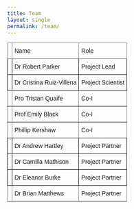 ```yaml
---
title: Team
layout: single
permalink: /team/
---
```

<style type="text/css">
.tg  {border-collapse:collapse;border-spacing:0;}
.tg td{border-color:black;border-style:solid;border-width:1px;font-family:Arial, sans-serif;font-size:14px;
  overflow:hidden;padding:10px 5px;word-break:normal;}
.tg th{border-color:black;border-style:solid;border-width:1px;font-family:Arial, sans-serif;font-size:14px;
  font-weight:normal;overflow:hidden;padding:10px 5px;word-break:normal;}
.tg .tg-0pky{border-color:inherit;text-align:left;vertical-align:top}
.tg .tg-73oq{border-color:#000000;text-align:left;vertical-align:top}
</style>
<table class="tg">
<thead>
  <tr>
    <th class="tg-0pky"></th>
    <th class="tg-0pky">Name</th>
    <th class="tg-0pky">Role</th>
  </tr>
</thead>
<tbody>
  <tr>
    <td class="tg-73oq"> </td>
    <td class="tg-73oq">Dr Robert Parker</td>
    <td class="tg-73oq">Project Lead</td>
  </tr>
  <tr>
    <td class="tg-73oq"> </td>
    <td class="tg-73oq">Dr Cristina Ruiz-Villena</td>
    <td class="tg-73oq">Project Scientist</td>
  </tr>
  <tr>
    <td class="tg-0pky"> </td>
    <td class="tg-0pky">Pro Tristan Quaife</td>
    <td class="tg-0pky">Co-I</td>
  </tr>
  <tr>
    <td class="tg-0pky"> </td>
    <td class="tg-0pky">Prof Emily Black</td>
    <td class="tg-0pky">Co-I</td>
  </tr>
  <tr>
    <td class="tg-0pky"> </td>
    <td class="tg-0pky">Phillip Kershaw</td>
    <td class="tg-0pky">Co-I</td>
  </tr>
  <tr>
    <td class="tg-73oq"> </td>
    <td class="tg-73oq">Dr Andrew Hartley</td>
    <td class="tg-73oq">Project Partner</td>
  </tr>
  <tr>
    <td class="tg-73oq"> </td>
    <td class="tg-73oq">Dr Camilla Mathison</td>
    <td class="tg-73oq">Project Partner</td>
  </tr>
  <tr>
    <td class="tg-73oq"> </td>
    <td class="tg-73oq">Dr Eleanor Burke</td>
    <td class="tg-73oq">Project Partner</td>
  </tr>
  <tr>
    <td class="tg-0pky"> </td>
    <td class="tg-0pky">Dr Brian Matthews</td>
    <td class="tg-0pky">Project Partner</td>
  </tr>
</tbody>
</table>
